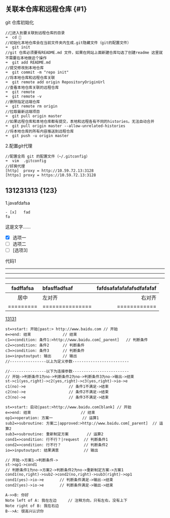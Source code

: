 
## 关联本仓库和远程仓库 {#1}

git 仓库初始化

    //进入到要关联到远程仓库的目录
    ➜  cd 
    //初始化本地仓库会在当前文件夹内生成.git隐藏文件（git的配置文件）
    ➜  git init
    //git 仓库必须要有README.md 文件，如果在网站上面新建仓库勾选了创建readme 这里就不需要在本地做这个操作
    ➜  git add README.md
    //提交修改到本地仓库
    ➜  git commit -m "repo init"
    //将本地仓库和远程仓库关联
    ➜  git remote add origin RepositoryOriginUrl
    //查看本地仓库关联的远程仓库
    ➜  git remote   
    ➜  git remote -v
    //删除指定远端仓库
    ➜  git remote rm origin
    //拉取最新远端项目
    ➜  git pull origin master
    //如果远程仓库和本地仓库都有提交，本地和远程各有不同的histories。无法自动合并
    ➜  git pull origin master --allow-unrelated-histories
    //将本地仓库的所有内容推送到远程仓库
    ➜  git push -u origin master



2.配置git代理

    //配置全局 git 的配置文件（~/.gitconfig）
    ➜  vim  .gitconfig
    //好房代理
    [http]  proxy = http://10.59.72.13:3128
    [https] proxy = https://10.59.72.13:3128

## 131231313 {123}

1.javafdafsa

    - [x]   fad
    fa
   
这是文字……

- [x] 选项一
- [ ] 选项二  
- [ ]  [选项3]

代码1

***
---
* * *
|    fadffafsa    |       bfasffadfsaf       |      fafdsafafafafafsdfafafaf     |
|:-------:|:------------- | ----------:|
|   居中  |     左对齐    |   右对齐   |
|=========|===============|============|


[13131](#)


```flow                     // 流程
st=>start: 开始|past:> http://www.baidu.com // 开始
e=>end: 结束              // 结束
c1=>condition: 条件1:>http://www.baidu.com[_parent]   // 判断条件
c2=>condition: 条件2      // 判断条件
c3=>condition: 条件3      // 判断条件
io=>inputoutput: 输出     // 输出
//----------------以上为定义参数-------------------------

//----------------以下为连接参数-------------------------
// 开始->判断条件1为no->判断条件2为no->判断条件3为no->输出->结束
st->c1(yes,right)->c2(yes,right)->c3(yes,right)->io->e
c1(no)->e                   // 条件1不满足->结束
c2(no)->e                   // 条件2不满足->结束
c3(no)->e                   // 条件3不满足->结束
```

```flow                             // 流程
st=>start: 启动|past:>http://www.baidu.com[blank] // 开始
e=>end: 结束                      // 结束
op1=>operation: 方案一             // 运算1
sub2=>subroutine: 方案二|approved:>http://www.baidu.com[_parent]  // 运算2
sub3=>subroutine: 重新制定方案        // 运算2
cond1=>condition: 行不行？|request  // 判断条件1
cond2=>condition: 行不行？          // 判断条件2
io=>inputoutput: 结果满意           // 输出

// 开始->方案1->判断条件->
st->op1->cond1
// 判断条件1为no->方案2->判断条件2为no->重新制定方案->方案1
cond1(no,right)->sub2->cond2(no,right)->sub3(right)->op1
cond1(yes)->io->e       // 判断条件满足->输出->结束
cond2(yes)->io->e       // 判断条件满足->输出->结束
```

```sequence
A->>B: 你好
Note left of A: 我在左边     // 注释方向，只有左右，没有上下
Note right of B: 我在右边
B-->A: 很高兴认识你
```